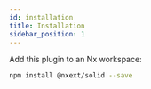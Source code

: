 ```yaml
---
id: installation
title: Installation
sidebar_position: 1
---
```


Add this plugin to an Nx workspace:

```bash npm2yarn
npm install @nxext/solid --save
```
